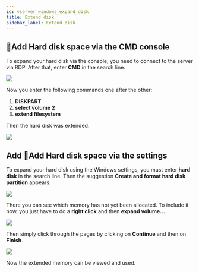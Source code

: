 ```yaml
---
id: vserver_windows_expand_disk
title: Extend disk
sidebar_label: Extend disk
---
```


## 💾Add Hard disk space via the CMD console

To expand your hard disk via the console, you need to connect to the server via RDP. After that, enter **CMD** in the search line.

![](https://screensaver01.zap-hosting.com/index.php/s/zE5WPYq9m64zjpR/preview)

Now you enter the following commands one after the other: 
1. **DISKPART**
2. **select volume 2**
3. **extend filesystem**

Then the hard disk was extended.

![](https://screensaver01.zap-hosting.com/index.php/s/AtkP7cy6NYEwRwk/preview)

## Add 💾Add Hard disk space via the settings

To expand your hard disk using the Windows settings, you must enter **hard disk** in the search line. Then the suggestion **Create and format hard disk partition** appears.

![](https://screensaver01.zap-hosting.com/index.php/s/2GKxkW42GzMKzbj/preview)

There you can see which memory has not yet been allocated. To include it now, you just have to do a **right click** and then **expand volume...**.

![](https://screensaver01.zap-hosting.com/index.php/s/BFXQAbtc2oAeSdr/preview)

Then simply click through the pages by clicking on **Continue** and then on **Finish**.

![](https://screensaver01.zap-hosting.com/index.php/s/kGq2Sy83YPXZ6qn/preview)

Now the extended memory can be viewed and used.









